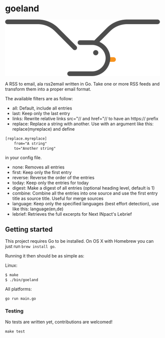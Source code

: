 # goeland

![goeland](asset/goeland.svg)

A RSS to email, ala rss2email written in Go.
Take one or more RSS feeds and transform them into a proper email format.

The available filters are as follow:

- all: Default, include all entries
- last: Keep only the last entry
- links: Rewrite relative links src="// and href="// to have an https:// prefix
- replace: Replace a string with another. 
  Use with an argument like this: replace(myreplace) and define
```     
[replace.myreplace]
    from="A string"
    to="Another string"
``` 
in your config file.
- none: Removes all entries
- first: Keep only the first entry
- reverse: Reverse the order of the entries
- today: Keep only the entries for today
- digest: Make a digest of all entries (optional heading level, default is 1)
- combine: Combine all the entries into one source and use the first entry title as source title. Useful for merge sources
- language: Keep only the specified languages (best effort detection), use like this: language(en,de)
- lebrief: Retrieves the full excerpts for Next INpact's Lebrief

## Getting started

This project requires Go to be installed. On OS X with Homebrew you can just run `brew install go`.

Running it then should be as simple as:

Linux:
```console
$ make
$ ./bin/goeland
```
All platforms:
```console
go run main.go
```

### Testing

No tests are written yet, contributions are welcomed!

```console
make test
```